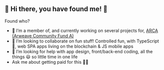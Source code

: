 ## 👋 Hi there, you have found me! 😬 

Found who?

- 💪 I’m a member of, and currently working on several projects for, [ARCA (Arweave Community Fund A)](https://github.com/ARCA-Arweave)
- 🤝 I’m looking to collaborate on fun stuff! Controlled fun, with TypeScript 🧐, web SPA apps living on the blockchain & JS mobile apps
- 👀 I’m looking for help with app design, front/back-end coding, all the things 😃 so little time in one life
- Ask me about getting paid for this 🤑💲

<!--
**mcmonkeys1/mcmonkeys1** is a ✨ _special_ ✨ repository because its `README.md` (this file) appears on your GitHub profile.

Here are some ideas to get you started:

- 🔭 I’m currently working on some projects for [](https://github.com/ARCA-Arweave)
- 🌱 I’m currently learning ...
- 👯 I’m looking to collaborate on fun stuff!
- 🤔 I’m looking for help with mobile app design
- 💬 Ask me about ...
- 📫 How to reach me: ...
- 😄 Pronouns: ...
- ⚡ Fun fact: ...
-->
